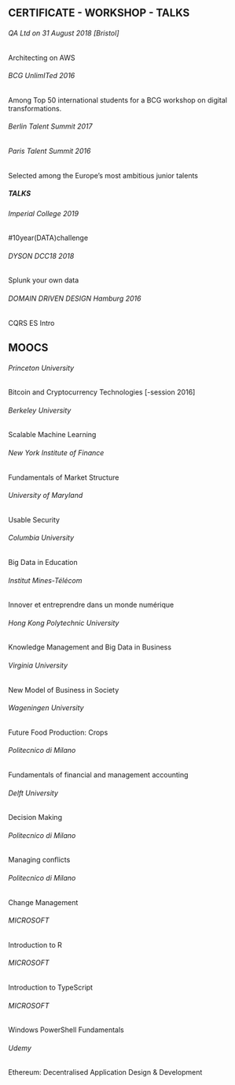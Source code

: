 ## CERTIFICATE - WORKSHOP - TALKS

######  QA Ltd on 31 August 2018 [Bristol]
Architecting on AWS

###### BCG UnlimITed 2016
Among Top 50 international students for a BCG workshop on digital transformations.

###### Berlin Talent Summit 2017
###### Paris Talent Summit 2016
Selected among the Europe’s most ambitious junior talents

##### TALKS

###### Imperial College 2019
#10year(DATA)challenge

###### DYSON DCC18 2018
Splunk your own data

###### DOMAIN DRIVEN DESIGN Hamburg 2016
CQRS ES Intro


## MOOCS 

###### Princeton University
Bitcoin and Cryptocurrency Technologies [-session 2016]

###### Berkeley University
Scalable Machine Learning

###### New York Institute of Finance
Fundamentals of Market Structure

###### University of Maryland	
Usable Security

###### Columbia University
Big Data in Education

###### Institut Mines-Télécom
Innover et entreprendre dans un monde numérique

###### Hong Kong Polytechnic University
Knowledge Management and Big Data in Business

###### Virginia University
New Model of Business in Society

###### Wageningen University
Future Food Production: Crops

###### Politecnico di Milano
Fundamentals of financial and management accounting

###### Delft University
Decision Making

###### Politecnico di Milano
Managing conflicts

###### Politecnico di Milano
Change Management

###### MICROSOFT
Introduction to R

###### MICROSOFT
Introduction to TypeScript

###### MICROSOFT
Windows PowerShell Fundamentals  

###### Udemy
Ethereum: Decentralised Application Design & Development

